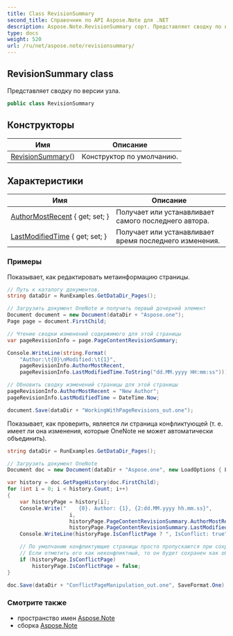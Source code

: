 ```yaml
---
title: Class RevisionSummary
second_title: Справочник по API Aspose.Note для .NET
description: Aspose.Note.RevisionSummary сорт. Представляет сводку по версии узла.
type: docs
weight: 520
url: /ru/net/aspose.note/revisionsummary/
---
```

## RevisionSummary class

Представляет сводку по версии узла.

```csharp
public class RevisionSummary
```

## Конструкторы

| Имя | Описание |
| --- | --- |
| [RevisionSummary](revisionsummary/)() | Конструктор по умолчанию. |

## Характеристики

| Имя | Описание |
| --- | --- |
| [AuthorMostRecent](../../aspose.note/revisionsummary/authormostrecent/) { get; set; } | Получает или устанавливает самого последнего автора. |
| [LastModifiedTime](../../aspose.note/revisionsummary/lastmodifiedtime/) { get; set; } | Получает или устанавливает время последнего изменения. |

### Примеры

Показывает, как редактировать метаинформацию страницы.

```csharp
// Путь к каталогу документов.
string dataDir = RunExamples.GetDataDir_Pages();

// Загрузить документ OneNote и получить первый дочерний элемент           
Document document = new Document(dataDir + "Aspose.one");
Page page = document.FirstChild;

// Чтение сводки изменений содержимого для этой страницы
var pageRevisionInfo = page.PageContentRevisionSummary;

Console.WriteLine(string.Format(
    "Author:\t{0}\nModified:\t{1}",
    pageRevisionInfo.AuthorMostRecent,
    pageRevisionInfo.LastModifiedTime.ToString("dd.MM.yyyy HH:mm:ss")));

// Обновить сводку изменений страницы для этой страницы
pageRevisionInfo.AuthorMostRecent = "New Author";
pageRevisionInfo.LastModifiedTime = DateTime.Now;

document.Save(dataDir + "WorkingWithPageRevisions_out.one");
```

Показывает, как проверить, является ли страница конфликтующей (т. е. имеет ли она изменения, которые OneNote не может автоматически объединить).

```csharp
string dataDir = RunExamples.GetDataDir_Pages();

// Загрузить документ OneNote
Document doc = new Document(dataDir + "Aspose.one", new LoadOptions { LoadHistory = true });

var history = doc.GetPageHistory(doc.FirstChild);
for (int i = 0; i < history.Count; i++)
{
    var historyPage = history[i];
    Console.Write("    {0}. Author: {1}, {2:dd.MM.yyyy hh.mm.ss}",
                    i,
                    historyPage.PageContentRevisionSummary.AuthorMostRecent,
                    historyPage.PageContentRevisionSummary.LastModifiedTime);
    Console.WriteLine(historyPage.IsConflictPage ? ", IsConflict: true" : string.Empty);

    // По умолчанию конфликтующие страницы просто пропускаются при сохранении.
    // Если отметить его как неконфликтный, то он будет сохранен как обычный в истории.
    if (historyPage.IsConflictPage)
        historyPage.IsConflictPage = false;
}

doc.Save(dataDir + "ConflictPageManipulation_out.one", SaveFormat.One);
```

### Смотрите также

* пространство имен [Aspose.Note](../../aspose.note/)
* сборка [Aspose.Note](../../)


